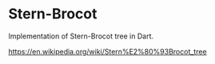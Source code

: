 # Stern-Brocot
Implementation of Stern-Brocot tree in Dart.

https://en.wikipedia.org/wiki/Stern%E2%80%93Brocot_tree